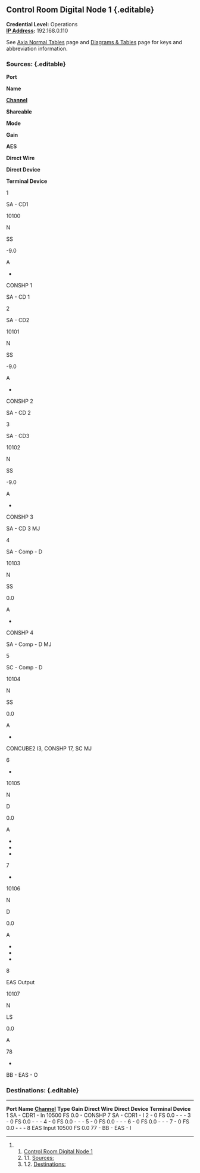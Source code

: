 Control Room Digital Node 1 {.editable}
---------------------------

**Credential Level:** Operations\
 **[IP
Address](https://wiki.wmfo.org/index.php?title=Operations/Diagrams_%26_Tables/IP_Address_Space "IP Address Space"):**
192.168.0.110

See [Axia Normal
Tables](/Operations/Diagrams_%26_Tables/Axia_Normal_Tables "Operations/Diagrams_%26_Tables/Axia_Normal_Tables") page
and [Diagrams &
Tables](https://wiki.wmfo.org/index.php?title=Operations/Diagrams_%26_Tables "Diagrams & Tables")
page for keys and abbreviation information.

### Sources: {.editable}

**Port**

**Name**

[**Channel**](https://wiki.wmfo.org/index.php?title=Operations/Diagrams_%26_Tables/LW_Address_Space "LW Address Space")

**Shareable**

**Mode**

**Gain**

**AES**

**Direct Wire**

**Direct Device**

**Terminal Device**

1

SA - CD1

10100

N

SS

-9.0

A

-

CONSHP 1

SA - CD 1

2

SA - CD2

10101

N

SS

-9.0

A

-

CONSHP 2

SA - CD 2

3

SA - CD3

10102

N

SS

-9.0

A

-

CONSHP 3

SA - CD 3 MJ

4

SA - Comp - D

10103

N

SS

0.0

A

-

CONSHP 4

SA - Comp - D MJ

5

SC - Comp - D

10104

N

SS

0.0

A

-

CONCUBE2 I3, CONSHP 17, SC MJ

6

-

10105

N

D

0.0

A

-

-

-

7

-

10106

N

D

0.0

A

-

-

-

8

EAS Output

10107

N

LS

0.0

A

78

-

BB - EAS - O

### Destinations: {.editable}

  ---------- ---------------- ------------------------------------------------------------------------------------------------------------------------- ---------- ---------- ----------------- ------------------- ---------------------
  **Port**   **Name**         [**Channel**](https://wiki.wmfo.org/index.php?title=Operations/Diagrams_%26_Tables/LW_Address_Space "LW Address Space")   **Type**   **Gain**   **Direct Wire**   **Direct Device**   **Terminal Device**
  1          SA - CDR1 - In   10500                                                                                                                     FS         0.0        -                 CONSHP 7            SA - CDR1 - I
  2          -                0                                                                                                                         FS         0.0        -                 -                   -
  3          -                0                                                                                                                         FS         0.0        -                 -                   -
  4          -                0                                                                                                                         FS         0.0        -                 -                   -
  5          -                0                                                                                                                         FS         0.0        -                 -                   -
  6          -                0                                                                                                                         FS         0.0        -                 -                   -
  7          -                0                                                                                                                         FS         0.0        -                 -                   -
  8          EAS Input        10500                                                                                                                     FS         0.0        77                -                   BB - EAS - I
  ---------- ---------------- ------------------------------------------------------------------------------------------------------------------------- ---------- ---------- ----------------- ------------------- ---------------------

1.  1. [Control Room Digital Node 1](#Control_Room_Digital_Node_1)
    1.  1.1. [Sources:](#Sources:)
    2.  1.2. [Destinations:](#Destinations:)


